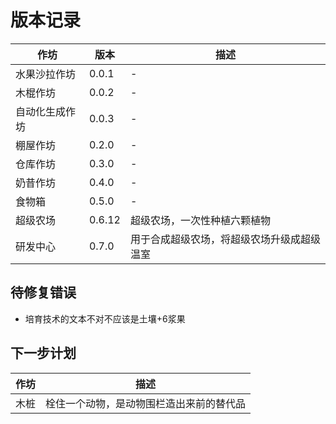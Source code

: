# 版本记录

| 作坊           | 版本   | 描述                                       |
| -------------- | ------ | ------------------------------------------ |
| 水果沙拉作坊   | 0.0.1  | -                                          |
| 木棍作坊       | 0.0.2  | -                                          |
| 自动化生成作坊 | 0.0.3  | -                                          |
| 棚屋作坊       | 0.2.0  | -                                          |
| 仓库作坊       | 0.3.0  | -                                          |
| 奶昔作坊       | 0.4.0  | -                                          |
| 食物箱         | 0.5.0  | -                                          |
| 超级农场       | 0.6.12 | 超级农场，一次性种植六颗植物               |
| 研发中心       | 0.7.0  | 用于合成超级农场，将超级农场升级成超级温室 |

## 待修复错误

* 培育技术的文本不对不应该是土壤+6浆果

## 下一步计划

| 作坊 | 描述                                     |
| ---- | ---------------------------------------- |
| 木桩 | 栓住一个动物，是动物围栏造出来前的替代品 |
